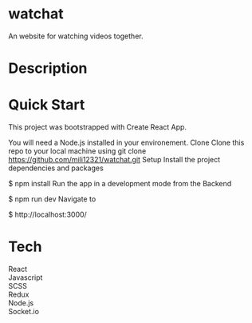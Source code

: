 # watchat
An website for watching videos together.
# Description
# Quick Start
This project was bootstrapped with Create React App.

You will need a Node.js installed in your environement.
Clone
Clone this repo to your local machine using git clone https://github.com/mili12321/watchat.git
Setup
Install the project dependencies and packages

$ npm install
Run the app in a development mode from the Backend

$ npm run dev
Navigate to

$ http://localhost:3000/

# Tech
React</br>
Javascript</br>
SCSS</br>
Redux</br>
Node.js</br>
Socket.io